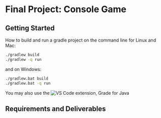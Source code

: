 # Final Project: Console Game

## Getting Started

How to build and run a gradle project on the command line for Linux and Mac:

```sh
./gradlew build
./gradlew -q run
```

and on Windows:

```sh
./gradlew.bat build
./gradlew.bat -q run
```

You may also use the
![VS Code extension, Grade for Java](https://marketplace.visualstudio.com/items?itemName=vscjava.vscode-gradle)

## Requirements and Deliverables
